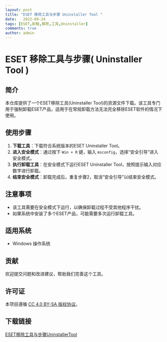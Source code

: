 ```yaml
---
layout: post
title: "ESET 移除工具与步骤 Uninstaller Tool "
date:   2022-09-24
tags: [ESET,卸载,移除,工具,Uninstaller]
comments: true
author: admin
---
```

# ESET 移除工具与步骤( Uninstaller Tool )

## 简介
本仓库提供了一个ESET移除工具(Uninstaller Tool)的资源文件下载。该工具专门用于强制卸载ESET产品，适用于在常规卸载方法无法完全移除ESET软件的情况下使用。

## 使用步骤
1. **下载工具**：下载符合系统版本的ESET Uninstaller Tool。
2. **进入安全模式**：通过按下 `Win + R` 键，输入 `msconfig`，选择“安全引导”进入安全模式。
3. **执行卸载工具**：在安全模式下运行ESET Uninstaller Tool，按照提示输入对应数字进行卸载。
4. **结束安全模式**：卸载完成后，重复步骤2，取消“安全引导”以结束安全模式。

## 注意事项
- 该工具需要在安全模式下运行，以确保卸载过程不受其他程序干扰。
- 如果系统中安装了多个ESET产品，可能需要多次运行卸载工具。

## 适用系统
- Windows 操作系统

## 贡献
欢迎提交问题和改进建议，帮助我们完善这个工具。

## 许可证
本项目遵循 [CC 4.0 BY-SA 版权协议](https://creativecommons.org/licenses/by-sa/4.0/)。

## 下载链接

[ESET移除工具与步骤UninstallerTool](https://pan.quark.cn/s/5c14becc1d32)